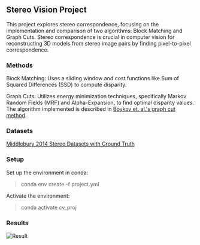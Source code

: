 ## **Stereo Vision Project**

This project explores stereo correspondence, focusing on the implementation and comparison of two algorithms: Block Matching and Graph Cuts. Stereo correspondence is crucial in computer vision for reconstructing 3D models from stereo image pairs by finding pixel-to-pixel correspondence.

### **Methods**
Block Matching: Uses a sliding window and cost functions like Sum of Squared Differences (SSD) to compute disparity.

Graph Cuts: Utilizes energy minimization techniques, specifically Markov Random Fields (MRF) and Alpha-Expansion, to find optimal disparity values.
The algorithm implemented is described in [Boykov et. al.'s graph cut method](https://doi.org/10.1109/34.969114).

### **Datasets**
[Middlebury 2014 Stereo Datasets with Ground Truth](https://vision.middlebury.edu/stereo/data/scenes2014/)

### **Setup**
Set up the environment in conda:
> conda env create -f project.yml

Activate the environment:
> conda activate cv_proj

### **Results**
![Result](https://github.com/user-attachments/assets/611c36c4-888a-4758-8ac7-cb875e89c899)
